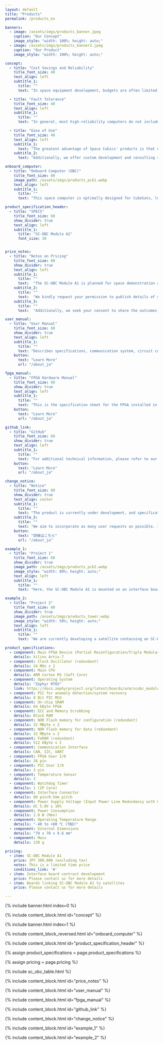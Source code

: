 ```yaml
---
layout: default
title: "Products"
permalink: /products_en

banners:
  - image: /assets/imgs/products_banner.jpeg
    caption: "Our Concept"
    image_style: "width: 100%; height: auto;"
  - image: /assets/imgs/products_banner2.jpeg
    caption: "Our Product"
    image_style: "width: 100%; height: auto;"

concept:
  - title: "Cost Savings and Reliability"
    title_font_size: 40
    text_align: left
    subtitle_1:
      title: ""
      text: "In space equipment development, budgets are often limited, leading to the use of inexpensive general-purpose computers. However, concerns about their reliability in the harsh conditions of outer space, where radiation levels are extremely high, remain. One way to improve reliability is to use computers with radiation-resistant components, but these products are costly. Additionally, purchasing such equipment alone does not address all the challenges that arise during a space mission. Space Cubics offers cost-effective products that maintain the high reliability needed for space equipment."

  - title: "Fault Tolerance"
    title_font_size: 40
    text_align: left
    subtitle_1:
      title: ""
      text: "In general, most high-reliability computers do not include built-in fault tolerance features. Even if a computer is equipped with radiation-resistant components, strong radiation can still cause damage, such as data corruption. In space, if a hardware failure occurs, the parts cannot be replaced, and software issues are difficult to resolve remotely from the ground. Space Cubics' products are designed with numerous fault-tolerant features, based on the understanding that failures are inevitable and that quick recovery is crucial. For example, we can implement redundancy by running and linking multiple computers simultaneously, or by storing identical data in multiple locations to protect against data corruption. A majority vote system can then be used to verify the validity of the data. These features enable automatic recovery of both computers and data in the event of a failure."

  - title: "Ease of Use"
    title_font_size: 40
    text_align: left
    subtitle_1:
      text: "The greatest advantage of Space Cubics' products is that users can focus exclusively on developing the mission-specific features. In addition to fault tolerance functions, our products come with middleware and protocols commonly used in space equipment, such as ISS-compatible network protocols, TTEthernet, and cFS. We also support ROS (Robot Operating System), which is widely used in industries beyond space."
    subtitle_2:
      text: "Additionally, we offer custom development and consulting services for both software and hardware, including CPU boards and FPGAs.By offering affordable space computers and comprehensive space development support, Space Cubics simplifies entry into space development and contributes to the growth of the private space industry in Japan and across Asia."

onboard_computer:
  - title: "Onboard Computer (OBC)"
    title_font_size: 60
    image_path: /assets/imgs/products_pcb1.webp
    text_align: left
    subtitle_1:
      title: ""
      text: "This space computer is optimally designed for CubeSats, leveraging reliability design technology developed by JAXA for the International Space Station. Featuring Xilinx's Artix-7 FPGA, it offers flexible support for various interface types and quantities, tailored to each user's needs. It is also suitable for use in spacecraft beyond CubeSats, as well as for ground-based industrial applications."

product_specification_header:
  - title: "SPECS"
    title_font_size: 60
    show_divider: true
    text_align: left
    subtitle_1:
      title: "SC-OBC Module A1"
      font_size: 30


price_notes:
  - title: "Notes on Pricing"
    title_font_size: 60
    show_divider: true
    text_align: left
    subtitle_1:
      title: ""
      text:  "The SC-OBC Module A1 is planned for space demonstration aboard a satellite developed in-house. The listed price is a special, limited-time offer available only until the space demonstration."
    subtitle_2:
      title: ""
      text:  "We kindly request your permission to publish details of your purchase of this product on our website, social media platforms, and other channels."
    subtitle_3:
      title: ""
      text:  "Additionally, we seek your consent to share the outcomes of devices utilizing this product, whether launched into space or applied in terrestrial industries, on our website, social media, and similar outlets. We kindly request you to provide operational data from the use of this product in space. This data will remain confidential and will only include information related to the functionality and performance of this product. The purpose is to gather feedback for improving future product specifications. If you have any questions about the scope of the data request or the process for providing it, please feel free to contact us. We may request your participation in a survey to gather feedback on the usability and specifications of this product."

user_manual:
  - title: "User Manual"
    title_font_size: 60
    show_divider: true
    text_align: left
    subtitle_1:
      title: ""
      text: "Describes specifications, communication system, circuit configuration, etc. for SC-OBC Module A1."
    button:
      text: "Learn More"
      url: "/about_ja"

fpga_manual:
  - title: "FPGA Hardware Manual"
    title_font_size: 60
    show_divider: true
    text_align: left
    subtitle_1:
      title: ""
      text: "This is the specification sheet for the FPGA installed in the SC-OBC Module A1. It includes details on FPGA functions and register specifications essential for FPGA and software development."
    button:
      text: "Learn More"
      url: "/about_ja"

github_link:
  - title: "GitHub"
    title_font_size: 60
    show_divider: true
    text_align: left
    subtitle_1:
      title: ""
      text: "For additional technical information, please refer to our source code repositories."
    button:
      text: "Learn More"
      url: "/about_ja"

change_notice:
  - title: "Notice"
    title_font_size: 60
    show_divider: true
    text_align: center
    subtitle_1:
      title: ""
      text: "The product is currently under development, and specifications are subject to change without notice."
    subtitle_2:
      title: ""
      text: "We aim to incorporate as many user requests as possible. If you have any suggestions or requests, please don't hesitate to contact us."
    button:
      text: "詳細はこちら"
      url: "/about_ja"

example_1:
  - title: "Project 1"
    title_font_size: 60
    show_divider: true
    image_path: /assets/imgs/products_pcb2.webp
    image_style: "width: 80%; height: auto;"
    text_align: left
    subtitle_1:
      title: ""
      text: "Here, the SC-OBC Module A1 is mounted on an interface board designed to match the PC104 form factor for use in satellites."

example_2:
  - title: "Project 2"
    title_font_size: 60
    show_divider: true
    image_path: /assets/imgs/products_tower.webp
    image_style: "width: 50%; height: auto;"
    text_align: left
    subtitle_1:
      title: ""
      text: "We are currently developing a satellite containing an SC-OBC Module A1-powered interface board."

product_specifications:
  - component: Main FPGA Device (Partial Reconfiguration/Triple Modular Redundancy)
    details: Xilinx Artix-7
  - component: Clock Oscillator (redundant)
    details: 24 MHz x 2
  - component: Main CPU
    details: ARM Cortex M3 (Soft Core)
  - component: Operating System
    details: "Zephyr RTOS"
    link: https://docs.zephyrproject.org/latest/boards/arm/scobc_module1/doc/index.html
  - component: PIC for anomaly detection/system recovery
    details: 8 Bit PIC MCU
  - component: On-chip SRAM
    details: 64 kByte FPGA
  - component: ECC and Memory Scrubbing
    details: Block RAM
  - component: NOR Flash memory for configuration (redundant)
    details: 32 MByte x 2
  - component: NOR Flash memory for data (redundant)
    details: 32 MByte x 2
  - component: FeRAM (redundant)
    details: 512 kByte x 2
  - component: Communication Interface
    details: CAN, I2C, UART
  - component: FPGA User I/O
    details: 38 pin
  - component: PIC User I/O
    details: 3 pin
  - component: Temperature Sensor
    details: 3
  - component: Watchdog Timer
    details: 1 (IP Core)
  - component: Interface Connector
    details: 80 pin/0.5mm pitch
  - component: Power Supply Voltage (Input Power Line Redundancy with Current & Voltage Monitor)
    details: DC 5.0V ± 10%
  - component: Power Consumption
    details: 2.0 W (Max)
  - component: Operating Temperature Range
    details: "-40 to +80 ℃ (TBD)"
  - component: External Dimensions
    details: "70 x 70 x 9.6 mm"
  - component: Mass
    details: 130 g
    
pricing:
  - item: SC-OBC Module A1
    price: JPY 300,000 (excluding tax)
    notes: This is a limited time price
    conditions_link: '#'
  - item: Interface board contract development
    price: Please contact us for more details
  - item: Boards linking SC-OBC Module A1 to satellites
    price: Please contact us for more details

---
```


{% include banner.html index=0 %}

{% include content_block.html id="concept" %}

{% include banner.html index=1 %}

{% include content_block_reversed.html id="onboard_computer" %}

{% include content_block.html id="product_specification_header" %}

{% assign product_specifications = page.product_specifications %}

{% assign pricing = page.pricing %}

{% include sc_obc_table.html %}

{% include content_block.html id="price_notes" %}

{% include content_block.html id="user_manual" %}

{% include content_block.html id="fpga_manual" %}

{% include content_block.html id="github_link" %}

{% include content_block.html id="change_notice" %}

{% include content_block.html id="example_1" %}

{% include content_block.html id="example_2" %}
